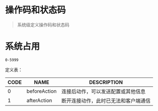 操作码和状态码
===
> 系统级定义操作码和状态码

# 系统占用

    0-5999

定义表：

|CODE|NAME|DESCRIPTION|
|---|---|---|
|0|beforeAction|连接后动作，可以发送配置或其他信息|
|1|afterAction|断开连接动作，此时已无法和客户端通信|
